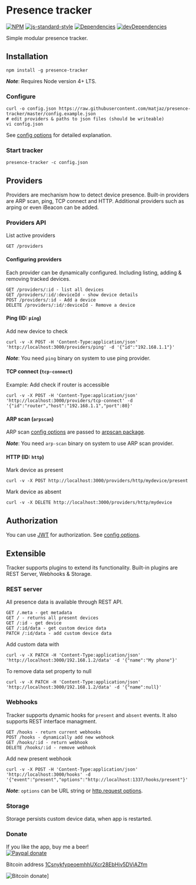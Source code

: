 # Presence tracker
[![NPM][npm-image]][npm-url] [![js-standard-style][standard-image]][standard-url] [![Dependencies][david-image]][david-url] [![devDependencies][david-dev-image]][david-dev-url]

Simple modular presence tracker.

## Installation

    npm install -g presence-tracker

***Note***: Requires Node version 4+ LTS.

### Configure

    curl -o config.json https://raw.githubusercontent.com/matjaz/presence-tracker/master/config.example.json
    # edit providers & paths to json files (should be writeable)
    vi config.json

See [config options][config_options] for detailed explanation.

### Start tracker

    presence-tracker -c config.json

## Providers
Providers are mechanism how to detect device presence. Built-in providers are ARP scan, ping, TCP connect and HTTP. Additional providers such as arping or even iBeacon can be added.

### Providers API

List active providers

    GET /providers

#### Configuring providers

Each provider can be dynamically configured. Including listing, adding & removing tracked devices.

    GET /providers/:id - list all devices
    GET /providers/:id/:deviceId - show device details
    POST /providers/:id - Add a device
    DELETE /providers/:id/:deviceId - Remove a device

#### Ping (ID: `ping`)

Add new device to check

    curl -v -X POST -H 'Content-Type:application/json' 'http://localhost:3000/providers/ping' -d '{"id":"192.168.1.1"}'

***Note***: You need `ping` binary on system to use ping provider.

#### TCP connect (`tcp-connect`)

Example: Add check if router is accessible

    curl -v -X POST -H 'Content-Type:application/json' 'http://localhost:3000/providers/tcp-connect' -d '{"id":"router","host":"192.168.1.1","port":80}'

#### ARP scan (`arpscan`)

ARP scan [config options][config_options] are passed to [arpscan package][arpscan-package].

***Note***: You need `arp-scan` binary on system to use ARP scan provider.

#### HTTP (ID: `http`)

Mark device as present

    curl -v -X POST http://localhost:3000/providers/http/mydevice/present

Mark device as absent

    curl -v -X DELETE http://localhost:3000/providers/http/mydevice

## Authorization
You can use [JWT][jwt-url] for authorization. See [config options][config_options].

## Extensible
Tracker supports plugins to extend its functionality. Built-in plugins are REST Server, Webhooks & Storage.

### REST server
All presence data is available through REST API.

    GET /.meta - get metadata
    GET / - returns all present devices
    GET /:id - get device
    GET /:id/data - get custom device data
    PATCH /:id/data - add custom device data

Add custom data with

    curl -v -X PATCH -H 'Content-Type:application/json' 'http://localhost:3000/192.168.1.2/data' -d '{"name":"My phone"}'

To remove data set property to null

    curl -v -X PATCH -H 'Content-Type:application/json' 'http://localhost:3000/192.168.1.2/data' -d '{"name":null}'

### Webhooks
Tracker supports dynamic hooks for `present` and `absent` events. It also supports REST interface managment.

    GET /hooks - return current webhooks
    POST /hooks - dynamically add new webhook
    GET /hooks/:id - return webhook
    DELETE /hooks/:id - remove webhook

Add new present webhook

    curl -v -X POST -H 'Content-Type:application/json' 'http://localhost:3000/hooks' -d '{"event":"present","options":"http://localhost:1337/hooks/present"}'

***Note***: `options` can be URL string or [http.request options][request_options].

### Storage
Storage persists custom device data, when app is restarted.

### Donate

If you like the app, buy me a beer!  
[![Paypal donate][pp-donate-image]][pp-donate-link]

Bitcoin address <a href="bitcoin:1CsnykfypeoemhhUXcr28EbHjv5DViAZfm" title="Bitcoin address 1CsnykfypeoemhhUXcr28EbHjv5DViAZfm">1CsnykfypeoemhhUXcr28EbHjv5DViAZfm</a>

![Bitcoin donate][btc-donate-image]]

[config_options]: https://github.com/matjaz/presence-tracker/wiki/Config-options
[request_options]: https://nodejs.org/api/http.html#http_http_request_options_callback
[arpscan-package]: https://www.npmjs.com/package/arpscan
[jwt-url]: https://jwt.io
[npm-image]: https://img.shields.io/npm/v/presence-tracker.svg
[npm-url]: https://www.npmjs.com/package/presence-tracker
[standard-image]: https://img.shields.io/badge/code%20style-standard-brightgreen.svg
[standard-url]: http://standardjs.com
[david-image]: https://img.shields.io/david/matjaz/presence-tracker.svg?style=flat
[david-url]: https://david-dm.org/matjaz/presence-tracker
[david-dev-image]: https://img.shields.io/david/dev/matjaz/presence-tracker.svg?style=flat
[david-dev-url]: https://david-dm.org/matjaz/presence-tracker#info=devDependencies
[pp-donate-link]: https://www.paypal.com/cgi-bin/webscr?cmd=_donations&business=Y63PX8NDJYVZN&lc=US&item_name=Homey%20app&currency_code=EUR&bn=PP%2dDonationsBF%3abtn_donateCC_LG%2egif%3aNonHosted
[pp-donate-image]: https://www.paypalobjects.com/en_US/i/btn/btn_donateCC_LG.gif
[btc-donate-image]: https://cloud.githubusercontent.com/assets/10425/15658693/d84c9018-26bf-11e6-9128-ce426a1ead43.png
